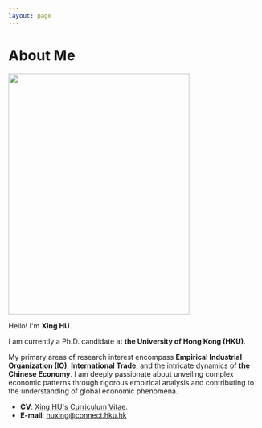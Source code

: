 ```yaml
---
layout: page
---
```


# About Me

<img src="https://huxingecon.github.io/huxing_body.jpg" class="floatpic" width="360" height="480">

Hello! I'm **Xing HU**.<br>

I am currently a Ph.D. candidate at **the University of Hong Kong (HKU)**.<br> 

My primary areas of research interest encompass **Empirical Industrial Organization (IO)**, **International Trade**, and the intricate dynamics of **the Chinese Economy**. I am deeply passionate about unveiling complex economic patterns through rigorous empirical analysis and contributing to the understanding of global economic phenomena.<br>

- **CV**: [Xing HU's Curriculum Vitae](https://huxingecon.github.io/file/huxing_CV_2023sep02.pdf).
- **E-mail**: huxing@connect.hku.hk


